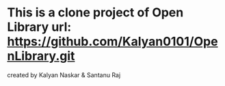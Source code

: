 # This is a clone project of Open Library url: https://github.com/Kalyan0101/OpenLibrary.git

created by Kalyan Naskar & Santanu Raj